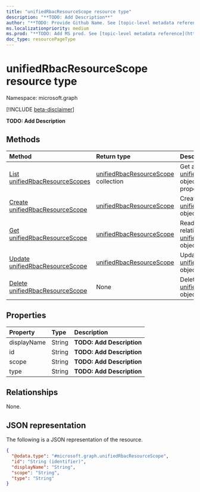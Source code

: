 ```yaml
---
title: "unifiedRbacResourceScope resource type"
description: "**TODO: Add Description**"
author: "**TODO: Provide Github Name. See [topic-level metadata reference](https://msgo.azurewebsites.net/add/document/guidelines/metadata.html#topic-level-metadata)**"
ms.localizationpriority: medium
ms.prod: "**TODO: Add MS prod. See [topic-level metadata reference](https://msgo.azurewebsites.net/add/document/guidelines/metadata.html#topic-level-metadata)**"
doc_type: resourcePageType
---
```


# unifiedRbacResourceScope resource type

Namespace: microsoft.graph

[!INCLUDE [beta-disclaimer](../../includes/beta-disclaimer.md)]

**TODO: Add Description**

## Methods
|Method|Return type|Description|
|:---|:---|:---|
|[List unifiedRbacResourceScopes](../api/unifiedrbacresourcescope-list.md)|[unifiedRbacResourceScope](../resources/unifiedrbacresourcescope.md) collection|Get a list of the [unifiedRbacResourceScope](../resources/unifiedrbacresourcescope.md) objects and their properties.|
|[Create unifiedRbacResourceScope](../api/unifiedrbacresourceaction-post-resourcescope.md)|[unifiedRbacResourceScope](../resources/unifiedrbacresourcescope.md)|Create a new [unifiedRbacResourceScope](../resources/unifiedrbacresourcescope.md) object.|
|[Get unifiedRbacResourceScope](../api/unifiedrbacresourcescope-get.md)|[unifiedRbacResourceScope](../resources/unifiedrbacresourcescope.md)|Read the properties and relationships of an [unifiedRbacResourceScope](../resources/unifiedrbacresourcescope.md) object.|
|[Update unifiedRbacResourceScope](../api/unifiedrbacresourcescope-update.md)|[unifiedRbacResourceScope](../resources/unifiedrbacresourcescope.md)|Update the properties of an [unifiedRbacResourceScope](../resources/unifiedrbacresourcescope.md) object.|
|[Delete unifiedRbacResourceScope](../api/unifiedrbacresourcescope-delete.md)|None|Deletes an [unifiedRbacResourceScope](../resources/unifiedrbacresourcescope.md) object.|

## Properties
|Property|Type|Description|
|:---|:---|:---|
|displayName|String|**TODO: Add Description**|
|id|String|**TODO: Add Description**|
|scope|String|**TODO: Add Description**|
|type|String|**TODO: Add Description**|

## Relationships
None.

## JSON representation
The following is a JSON representation of the resource.
<!-- {
  "blockType": "resource",
  "keyProperty": "id",
  "@odata.type": "microsoft.graph.unifiedRbacResourceScope",
  "openType": false
}
-->
``` json
{
  "@odata.type": "#microsoft.graph.unifiedRbacResourceScope",
  "id": "String (identifier)",
  "displayName": "String",
  "scope": "String",
  "type": "String"
}
```

